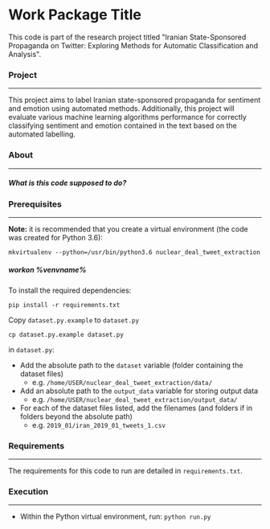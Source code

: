  <h1>Work Package Title</h1>
<!-- <hr style="margin:10px 0;padding:0;"/> -->

This code is part of the research project titled "Iranian State-Sponsored Propaganda on Twitter: Exploring Methods for Automatic Classification and Analysis".

<h3>Project</h3>
<hr style="margin:10px 0;padding:0;"/>

This project aims to label Iranian state-sponsored propaganda for sentiment and emotion using automated methods. Additionally, this project will evaluate various machine learning algorithms performance for correctly classifying sentiment and emotion contained in the text based on the automated labelling.


<h3>About</h3>
<hr style="margin:10px 0;padding:0;"/>

##### What is this code supposed to do?

<h3>Prerequisites</h3>
<hr style="margin:10px 0;padding:0;"/>

**Note:** it is recommended that you create a virtual environment (the code was created for Python 3.6):

    mkvirtualenv --python=/usr/bin/python3.6 nuclear_deal_tweet_extraction
#####    workon %venvname%


To install the required dependencies:

    pip install -r requirements.txt

Copy `dataset.py.example` to `dataset.py`

    cp dataset.py.example dataset.py


in `dataset.py`:
- Add the absolute path to the `dataset` variable (folder containing the dataset files)
  - e.g. `/home/USER/nuclear_deal_tweet_extraction/data/`
- Add an absolute path to the `output_data` variable for storing output data
  - e.g. `/home/USER/nuclear_deal_tweet_extraction/output_data/`
- For each of the dataset files listed, add the filenames (and folders if in folders beyond the absolute path)
  - e.g. `2019_01/iran_2019_01_tweets_1.csv `

<h3>Requirements</h3>
<hr style="margin:10px 0;padding:0;"/>

The requirements for this code to run are detailed in `requirements.txt`.

<h3>Execution</h3>
<hr style="margin:10px 0;padding:0;"/>

- Within the Python virtual environment, run:
`python run.py`
